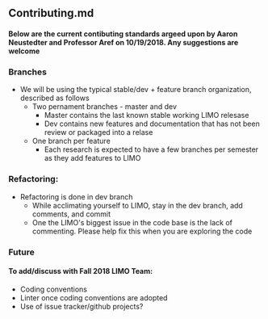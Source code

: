 ## Contributing.md
#### Below are the current contibuting standards argeed upon by Aaron Neustedter and Professor Aref on 10/19/2018. Any suggestions are welcome
### Branches
- We will be using the typical stable/dev + feature branch organization, described as follows
  - Two pernament branches - master and dev
    - Master contains the last known stable working LIMO relesase
    - Dev contains new features and documentation that has not been review or packaged into a relase
  - One branch per feature
    - Each research is expected to have a few branches per semester as they add features to LIMO

### Refactoring:
- Refactoring is done in dev branch
  - While acclimating yourself to LIMO, stay in the dev branch, add comments, and commit
  - One the LIMO's biggest issue in the code base is the lack of commenting. Please help fix this when you are exploring the code

### Future
#### To add/discuss with Fall 2018 LIMO Team:
- Coding conventions
- Linter once coding conventions are adopted
- Use of issue tracker/github projects?
